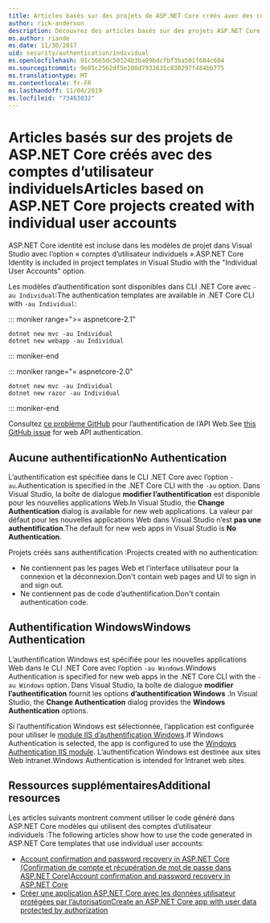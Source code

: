 ```yaml
---
title: Articles basés sur des projets de ASP.NET Core créés avec des comptes d’utilisateur individuels
author: rick-anderson
description: Découvrez des articles basés sur des projets ASP.NET Core créés avec des comptes d’utilisateur individuels.
ms.author: riande
ms.date: 11/30/2017
uid: security/authentication/individual
ms.openlocfilehash: 91c5665dc50124b3ba09bdcfbf3ba501f684c604
ms.sourcegitcommit: 9e85c2562df5e108d7933635c830297f484bb775
ms.translationtype: MT
ms.contentlocale: fr-FR
ms.lasthandoff: 11/04/2019
ms.locfileid: "73463032"
---
```

# <a name="articles-based-on-aspnet-core-projects-created-with-individual-user-accounts"></a><span data-ttu-id="8d225-103">Articles basés sur des projets de ASP.NET Core créés avec des comptes d’utilisateur individuels</span><span class="sxs-lookup"><span data-stu-id="8d225-103">Articles based on ASP.NET Core projects created with individual user accounts</span></span>

<span data-ttu-id="8d225-104">ASP.NET Core identité est incluse dans les modèles de projet dans Visual Studio avec l’option « comptes d’utilisateur individuels ».</span><span class="sxs-lookup"><span data-stu-id="8d225-104">ASP.NET Core Identity is included in project templates in Visual Studio with the "Individual User Accounts" option.</span></span>

<span data-ttu-id="8d225-105">Les modèles d’authentification sont disponibles dans CLI .NET Core avec `-au Individual`:</span><span class="sxs-lookup"><span data-stu-id="8d225-105">The authentication templates are available in .NET Core CLI with `-au Individual`:</span></span>

::: moniker range=">= aspnetcore-2.1"

```dotnetcli
dotnet new mvc -au Individual
dotnet new webapp -au Individual
```

::: moniker-end

::: moniker range="= aspnetcore-2.0"

```dotnetcli
dotnet new mvc -au Individual
dotnet new razor -au Individual
```

::: moniker-end

<span data-ttu-id="8d225-106">Consultez [ce problème GitHub](https://github.com/aspnet/AspNetCore/issues/5833) pour l’authentification de l’API Web.</span><span class="sxs-lookup"><span data-stu-id="8d225-106">See [this GitHub issue](https://github.com/aspnet/AspNetCore/issues/5833) for web API authentication.</span></span>

<a name="no"></a>

## <a name="no-authentication"></a><span data-ttu-id="8d225-107">Aucune authentification</span><span class="sxs-lookup"><span data-stu-id="8d225-107">No Authentication</span></span>

<span data-ttu-id="8d225-108">L’authentification est spécifiée dans le CLI .NET Core avec l’option `-au`.</span><span class="sxs-lookup"><span data-stu-id="8d225-108">Authentication is specified in the .NET Core CLI with the `-au` option.</span></span> <span data-ttu-id="8d225-109">Dans Visual Studio, la boîte de dialogue **modifier l’authentification** est disponible pour les nouvelles applications Web.</span><span class="sxs-lookup"><span data-stu-id="8d225-109">In Visual Studio, the **Change Authentication** dialog is available for new web applications.</span></span> <span data-ttu-id="8d225-110">La valeur par défaut pour les nouvelles applications Web dans Visual Studio n’est **pas une authentification**.</span><span class="sxs-lookup"><span data-stu-id="8d225-110">The default for new web apps in Visual Studio is **No Authentication**.</span></span>

<span data-ttu-id="8d225-111">Projets créés sans authentification :</span><span class="sxs-lookup"><span data-stu-id="8d225-111">Projects created with no authentication:</span></span>

* <span data-ttu-id="8d225-112">Ne contiennent pas les pages Web et l’interface utilisateur pour la connexion et la déconnexion.</span><span class="sxs-lookup"><span data-stu-id="8d225-112">Don't contain web pages and UI to sign in and sign out.</span></span>
* <span data-ttu-id="8d225-113">Ne contiennent pas de code d’authentification.</span><span class="sxs-lookup"><span data-stu-id="8d225-113">Don't contain authentication code.</span></span>

<a name="win"></a>

## <a name="windows-authentication"></a><span data-ttu-id="8d225-114">Authentification Windows</span><span class="sxs-lookup"><span data-stu-id="8d225-114">Windows Authentication</span></span>

<span data-ttu-id="8d225-115">L’authentification Windows est spécifiée pour les nouvelles applications Web dans le CLI .NET Core avec l’option `-au Windows`.</span><span class="sxs-lookup"><span data-stu-id="8d225-115">Windows Authentication is specified for new web apps in the .NET Core CLI with the `-au Windows` option.</span></span> <span data-ttu-id="8d225-116">Dans Visual Studio, la boîte de dialogue **modifier l’authentification** fournit les options **d’authentification Windows** .</span><span class="sxs-lookup"><span data-stu-id="8d225-116">In Visual Studio, the **Change Authentication** dialog provides the **Windows Authentication** options.</span></span>

<span data-ttu-id="8d225-117">Si l’authentification Windows est sélectionnée, l’application est configurée pour utiliser le [module IIS d’authentification Windows](xref:host-and-deploy/iis/modules).</span><span class="sxs-lookup"><span data-stu-id="8d225-117">If Windows Authentication is selected, the app is configured to use the [Windows Authentication IIS module](xref:host-and-deploy/iis/modules).</span></span> <span data-ttu-id="8d225-118">L’authentification Windows est destinée aux sites Web intranet.</span><span class="sxs-lookup"><span data-stu-id="8d225-118">Windows Authentication is intended for Intranet web sites.</span></span>

## <a name="additional-resources"></a><span data-ttu-id="8d225-119">Ressources supplémentaires</span><span class="sxs-lookup"><span data-stu-id="8d225-119">Additional resources</span></span>

<span data-ttu-id="8d225-120">Les articles suivants montrent comment utiliser le code généré dans ASP.NET Core modèles qui utilisent des comptes d’utilisateur individuels :</span><span class="sxs-lookup"><span data-stu-id="8d225-120">The following articles show how to use the code generated in ASP.NET Core templates that use individual user accounts:</span></span>

* [<span data-ttu-id="8d225-121">Account confirmation and password recovery in ASP.NET Core (Confirmation de compte et récupération de mot de passe dans ASP.NET Core)</span><span class="sxs-lookup"><span data-stu-id="8d225-121">Account confirmation and password recovery in ASP.NET Core</span></span>](xref:security/authentication/accconfirm)
* [<span data-ttu-id="8d225-122">Créer une application ASP.NET Core avec les données utilisateur protégées par l’autorisation</span><span class="sxs-lookup"><span data-stu-id="8d225-122">Create an ASP.NET Core app with user data protected by authorization</span></span>](xref:security/authorization/secure-data)
